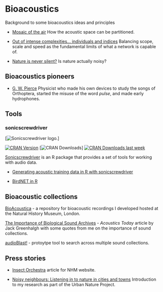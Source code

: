 # Bioacoustics

Background to some bioacoustics ideas and principles

- [Mosaic of the air](https://medium.ebaker.me.uk/mosaic-of-the-air-partitioning-the-acoustic-space-d51bdb69bbf7) How the acoustic space can be partitioned.

- [Out of intense complexities… individuals and indices](https://medium.ebaker.me.uk/out-of-intense-complexities-individuals-and-indices-46df4e962c9b) Balancing scope, scale and speed as the fundamental limits of what a network is capable of.

- [Nature is never silent?](https://medium.ebaker.me.uk/nature-is-never-silent-b2062a4cc5d5) Is nature actually noisy?

## Bioacoustics pioneers

- [G. W. Pierce](https://medium.ebaker.me.uk/bioacoustic-pioneers-g-w-pierce-ca088d9e3b69) Physicist who made his own devices to study the songs of Orthoptera, started the misuse of the word _pulse_, and made early hydrophones.

## Tools

### sonicscrewdriver

[![Sonicscrewdriver logo.](<https://sonicscrewdriver.ebaker.me.uk/dev/logo.png>)]

[![CRAN Version](<https://www.r-pkg.org/badges/version/sonicscrewdriver>)](<https://cran.r-project.org/package=sonicscrewdriver>) [![CRAN Downloads](<https://cranlogs.r-pkg.org/badges/grand-total/sonicscrewdriver>)] [![CRAN Downloads last week](<http://cranlogs.r-pkg.org/badges/last-week/sonicscrewdriver?color=green>)](<https://cran.r-project.org/package=sonicscrewdriver>)

[Sonicscrewdriver](https://sonicscrewdriver.ebaker.me.uk) is an R package that provides a set of tools for working with audio data.

- [Generating acoustic training data in R with sonicscrewdriver](https://medium.com/bioacoustica/generating-acoustic-training-data-in-r-with-sonicscrewdriver-774a440f5c6e)

- [BirdNET in R](https://medium.ebaker.me.uk/birdnet-in-r-b3aea914fc4c)

## Bioacoustic collections

[BioAcoustica](https://bio.acousti.ca) - a repository for bioacoustic recordings I developed hosted at the Natural History Museum, London.

[The Importance of Biological Sound Archives](https://acousticstoday.org/the-importance-of-biological-sound-archives/) - _Acoustics Today_ article by Jack Greenhalgh with some quotes from me on the importance of sound collections.

[audioBlast!](https://audioblast.org) - protoytpe tool to search across multiple sound collections.

## Press stories

- [Insect Orchestra](https://www.nhm.ac.uk/discover/insect-sounds.html) article for NHM website.

- [Noisy neighbours: Listening in to nature in cities and towns](https://www.nhm.ac.uk/discover/news/2023/may/listening-to-nature-in-cities-and-towns.html) Introduction to my research as part of the Urban Nature Project.
